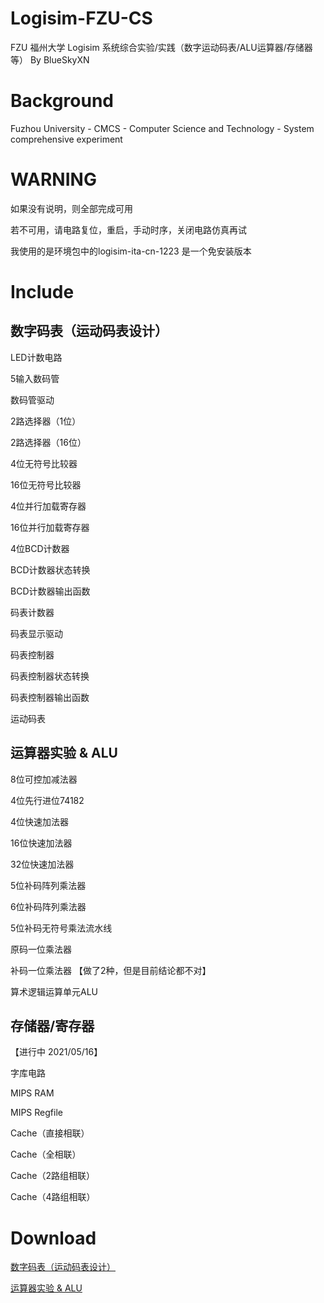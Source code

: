 # Logisim-FZU-CS
FZU 福州大学 Logisim 系统综合实验/实践（数字运动码表/ALU运算器/存储器等） By BlueSkyXN 

# Background

Fuzhou University - CMCS - Computer Science and Technology - System comprehensive experiment

# WARNING

如果没有说明，则全部完成可用

若不可用，请电路复位，重启，手动时序，关闭电路仿真再试

我使用的是环境包中的logisim-ita-cn-1223 是一个免安装版本

# Include

## 数字码表（运动码表设计）

LED计数电路

5输入数码管

数码管驱动

2路选择器（1位）

2路选择器（16位）

4位无符号比较器

16位无符号比较器

4位并行加载寄存器

16位并行加载寄存器

4位BCD计数器

BCD计数器状态转换

BCD计数器输出函数

码表计数器

码表显示驱动

码表控制器

码表控制器状态转换

码表控制器输出函数

运动码表

## 运算器实验 & ALU

8位可控加减法器

4位先行进位74182

4位快速加法器

16位快速加法器

32位快速加法器

5位补码阵列乘法器

6位补码阵列乘法器

5位补码无符号乘法流水线

原码一位乘法器

补码一位乘法器 【做了2种，但是目前结论都不对】

算术逻辑运算单元ALU

## 存储器/寄存器

【进行中 2021/05/16】

字库电路

MIPS RAM

MIPS Regfile

Cache（直接相联）

Cache（全相联）

Cache（2路组相联）

Cache（4路组相联）

# Download

<a href="https://cdn.jsdelivr.net/gh/BlueSkyXN/Logisim-FZU-CS/最终成果/数字码表.circ">数字码表（运动码表设计）</a>

<a href="https://cdn.jsdelivr.net/gh/BlueSkyXN/Logisim-FZU-CS/最终成果/alu.circ">运算器实验 & ALU</a>



